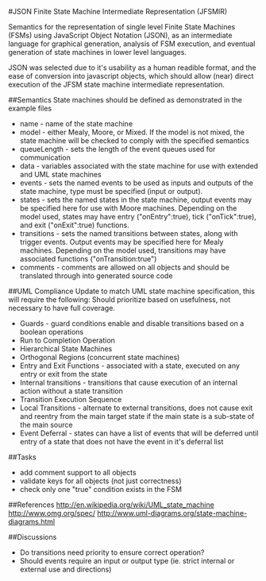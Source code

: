 #JSON Finite State Machine Intermediate Representation (JFSMIR)

Semantics for the representation of single level Finite State Machines (FSMs) using JavaScript Object Notation (JSON), as an intermediate language for graphical generation, analysis of FSM execution, and eventual generation of state machines in lower level languages. 

JSON was selected due to it's usability as a human readible format, and the ease of conversion into javascript objects, which should allow (near) direct execution of the JFSM state machine intermediate representation.

##Semantics
State machines should be defined as demonstrated in the example files

 - name - name of the state machine
 - model - either Mealy, Moore, or Mixed. If the model is not mixed, the state machine will be checked to comply with the specified semantics
 - queueLength - sets the length of the event queues used for communication
 - data - variables associated with the state machine for use with extended and UML state machines
 - events - sets the named events to be used as inputs and outputs of the state machine, type must be specified (input or output).
 - states - sets the named states in the state machine, output events may be specified here for use with Moore machines. Depending on the model used, states may have entry ("onEntry":true), tick ("onTick":true), and exit ("onExit":true) functions.
 - transitions - sets the named transitions between states, along with trigger events. Output events may be specified here for Mealy machines. Depending on the model used, transitions may have associated functions ("onTransition:true")
 - comments - comments are allowed on all objects and should be translated through into generated source code

##UML Compliance
Update to match UML state machine specification, this will require the following:
Should prioritize based on usefulness, not necessary to have full coverage.

 - Guards - guard conditions enable and disable transitions based on a boolean operations
 - Run to Completion Operation
 - Hierarchical State Machines
 - Orthogonal Regions (concurrent state machines)
 - Entry and Exit Functions - associated with a state, executed on any entry or exit from the state
 - Internal transitions - transitions that cause execution of an internal action without a state transition
 - Transition Execution Sequence
 - Local Transitions - alternate to external transitions, does not cause exit and reentry from the main target state if the main state is a sub-state of the main source
 - Event Deferral - states can have a list of events that will be deferred until entry of a state that does not have the event in it's deferral list

##Tasks
 - add comment support to all objects
 - validate keys for all objects (not just correctness)
 - check only one "true" condition exists in the FSM


##References
http://en.wikipedia.org/wiki/UML_state_machine
http://www.omg.org/spec/
http://www.uml-diagrams.org/state-machine-diagrams.html

##Discussions
 - Do transitions need priority to ensure correct operation?
 - Should events require an input or output type (ie. strict internal or external use and directions)
